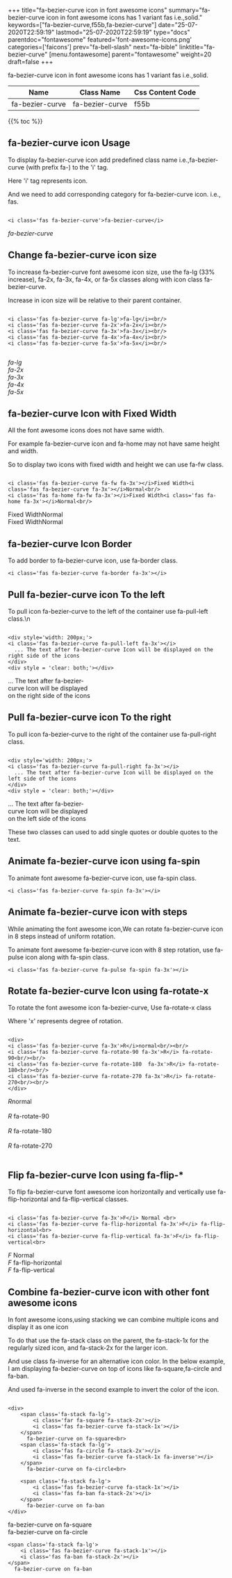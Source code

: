 +++
title="fa-bezier-curve icon in font awesome icons"
summary="fa-bezier-curve icon in font awesome icons has 1 variant fas i.e.,solid."
keywords=["fa-bezier-curve,f55b,fa-bezier-curve"]
date="25-07-2020T22:59:19"
lastmod="25-07-2020T22:59:19"
type="docs"
parentdoc="fontawesome"
featured='font-awesome-icons.png'
categories=['faicons']
prev="fa-bell-slash"
next="fa-bible"
linktitle="fa-bezier-curve"
[menu.fontawesome]
parent="fontawesome"
weight=20
draft=false
+++


fa-bezier-curve icon in font awesome icons has 1 variant fas i.e.,solid.

<div class='table-responsive'><table class='table'><thead><tr><th>Name</th><th>Class Name</th><th>Css Content Code</th></tr></thead><tbody><tr><td>fa-bezier-curve</td><td>fa-bezier-curve</td><td>f55b</td></tr></tbody></table></div>


{{% toc %}}


## fa-bezier-curve icon Usage

To display fa-bezier-curve icon add predefined class name i.e.,fa-bezier-curve (with prefix fa-) to the 'i' tag.

Here 'i' tag represents icon.

And we need to add corresponding category for fa-bezier-curve icon. i.e., fas.


```

<i class='fas fa-bezier-curve'>fa-bezier-curve</i>
```

<i class='fas fa-bezier-curve'>fa-bezier-curve</i>




## Change fa-bezier-curve icon size
To increase fa-bezier-curve font awesome icon size, use the fa-lg (33% increase), fa-2x, fa-3x, fa-4x, or fa-5x classes along with icon class fa-bezier-curve.

Increase in icon size will be relative to their parent container. 

```

<i class='fas fa-bezier-curve fa-lg'>fa-lg</i><br/>
<i class='fas fa-bezier-curve fa-2x'>fa-2x</i><br/>
<i class='fas fa-bezier-curve fa-3x'>fa-3x</i><br/>
<i class='fas fa-bezier-curve fa-4x'>fa-4x</i><br/>
<i class='fas fa-bezier-curve fa-5x'>fa-5x</i><br/>
            
```

<i class='fas fa-bezier-curve fa-lg'>fa-lg</i><br/>
<i class='fas fa-bezier-curve fa-2x'>fa-2x</i><br/>
<i class='fas fa-bezier-curve fa-3x'>fa-3x</i><br/>
<i class='fas fa-bezier-curve fa-4x'>fa-4x</i><br/>
<i class='fas fa-bezier-curve fa-5x'>fa-5x</i><br/>
            



## fa-bezier-curve Icon with Fixed Width 

All the font awesome icons does not have same width.

For example fa-bezier-curve icon and fa-home may not have same height and width.

So to display two icons with fixed width and height we can use fa-fw class.


```

<i class='fas fa-bezier-curve fa-fw fa-3x'></i>Fixed Width<i class='fas fa-bezier-curve fa-3x'></i>Normal<br/>
<i class='fas fa-home fa-fw fa-3x'></i>Fixed Width<i class='fas fa-home fa-3x'></i>Normal<br/>
```

<i class='fas fa-bezier-curve fa-fw fa-3x'></i>Fixed Width<i class='fas fa-bezier-curve fa-3x'></i>Normal<br/>
<i class='fas fa-home fa-fw fa-3x'></i>Fixed Width<i class='fas fa-home fa-3x'></i>Normal<br/>



## fa-bezier-curve Icon Border 

To add border to fa-bezier-curve icon, use fa-border class.


```
<i class='fas fa-bezier-curve fa-border fa-3x'></i>

```
<i class='fas fa-bezier-curve fa-border fa-3x'></i>





## Pull fa-bezier-curve icon To the left

To pull icon fa-bezier-curve to the left of the container use fa-pull-left class.\n

```

<div style='width: 200px;'>
<i class='fas fa-bezier-curve fa-pull-left fa-3x'></i>
  ... The text after fa-bezier-curve Icon will be displayed on the right side of the icons
</div>
<div style = 'clear: both;'></div>
```

<div style='width: 200px;'>
<i class='fas fa-bezier-curve fa-pull-left fa-3x'></i>
  ... The text after fa-bezier-curve Icon will be displayed on the right side of the icons
</div>
<div style = 'clear: both;'></div>




## Pull fa-bezier-curve icon To the right
To pull icon fa-bezier-curve to the right of the container use fa-pull-right class.

```

<div style='width: 200px;'>
<i class='fas fa-bezier-curve fa-pull-right fa-3x'></i>
  ... The text after fa-bezier-curve Icon will be displayed on the left side of the icons
</div>
<div style = 'clear: both;'></div>
```

<div style='width: 200px;'>
<i class='fas fa-bezier-curve fa-pull-right fa-3x'></i>
  ... The text after fa-bezier-curve Icon will be displayed on the left side of the icons
</div>
<div style = 'clear: both;'></div>

These two classes can used to add single quotes or double quotes to the text.


## Animate fa-bezier-curve icon using fa-spin
To animate font awesome fa-bezier-curve icon, use fa-spin class.

```
<i class='fas fa-bezier-curve fa-spin fa-3x'></i>
```
<i class='fas fa-bezier-curve fa-spin fa-3x'></i>




## Animate fa-bezier-curve icon with steps
While animating the font awesome icon,We can rotate fa-bezier-curve icon in 8 steps instead of uniform rotation.

To animate font awesome fa-bezier-curve icon with 8 step rotation, use fa-pulse icon along with fa-spin class.


```
<i class='fas fa-bezier-curve fa-pulse fa-spin fa-3x'></i>

```
<i class='fas fa-bezier-curve fa-pulse fa-spin fa-3x'></i>





## Rotate fa-bezier-curve Icon using fa-rotate-x
To rotate the font awesome icon fa-bezier-curve, Use fa-rotate-x class

Where 'x' represents degree of rotation.


```

<div>
<i class='fas fa-bezier-curve fa-3x'>R</i>normal<br/><br/>
<i class='fas fa-bezier-curve fa-rotate-90 fa-3x'>R</i> fa-rotate-90<br/><br/> 
<i class='fas fa-bezier-curve fa-rotate-180  fa-3x'>R</i> fa-rotate-180<br/><br/> 
<i class='fas fa-bezier-curve fa-rotate-270 fa-3x'>R</i> fa-rotate-270<br/><br/>
</div>
```

<div>
<i class='fas fa-bezier-curve fa-3x'>R</i>normal<br/><br/>
<i class='fas fa-bezier-curve fa-rotate-90 fa-3x'>R</i> fa-rotate-90<br/><br/> 
<i class='fas fa-bezier-curve fa-rotate-180  fa-3x'>R</i> fa-rotate-180<br/><br/> 
<i class='fas fa-bezier-curve fa-rotate-270 fa-3x'>R</i> fa-rotate-270<br/><br/>
</div>




## Flip fa-bezier-curve Icon using fa-flip-*
To flip fa-bezier-curve font awesome icon horizontally and vertically use fa-flip-horizontal and fa-flip-vertical classes. 

```

<i class='fas fa-bezier-curve fa-3x'>F</i> Normal <br>
<i class='fas fa-bezier-curve fa-flip-horizontal fa-3x'>F</i> fa-flip-horizontal<br>
<i class='fas fa-bezier-curve fa-flip-vertical fa-3x'>F</i> fa-flip-vertical<br>
```

<i class='fas fa-bezier-curve fa-3x'>F</i> Normal <br>
<i class='fas fa-bezier-curve fa-flip-horizontal fa-3x'>F</i> fa-flip-horizontal<br>
<i class='fas fa-bezier-curve fa-flip-vertical fa-3x'>F</i> fa-flip-vertical<br>




## Combine fa-bezier-curve icon with other font awesome icons
In font awesome icons,using stacking we can combine multiple icons and display it as one icon 

To do that use the fa-stack class on the parent, the fa-stack-1x for the regularly sized icon, and fa-stack-2x for the larger icon.

And use class fa-inverse for an alternative icon color. 
In the below example, I am displaying fa-bezier-curve on top of icons like fa-square,fa-circle and fa-ban.

And used fa-inverse in the second example to invert the color of the icon.

```

<div>
    <span class='fa-stack fa-lg'>
        <i class='far fa-square fa-stack-2x'></i>
        <i class='fas fa-bezier-curve fa-stack-1x'></i>
    </span>
      fa-bezier-curve on fa-square<br>
    <span class='fa-stack fa-lg'>
        <i class='fas fa-circle fa-stack-2x'></i>
        <i class='fas fa-bezier-curve fa-stack-1x fa-inverse'></i>
    </span>
      fa-bezier-curve on fa-circle<br>

    <span class='fa-stack fa-lg'>
        <i class='fas fa-bezier-curve fa-stack-1x'></i>
        <i class='fas fa-ban fa-stack-2x'></i>
    </span>
      fa-bezier-curve on fa-ban
</div>
```

<div>
    <span class='fa-stack fa-lg'>
        <i class='far fa-square fa-stack-2x'></i>
        <i class='fas fa-bezier-curve fa-stack-1x'></i>
    </span>
      fa-bezier-curve on fa-square<br>
    <span class='fa-stack fa-lg'>
        <i class='fas fa-circle fa-stack-2x'></i>
        <i class='fas fa-bezier-curve fa-stack-1x fa-inverse'></i>
    </span>
      fa-bezier-curve on fa-circle<br>

    <span class='fa-stack fa-lg'>
        <i class='fas fa-bezier-curve fa-stack-1x'></i>
        <i class='fas fa-ban fa-stack-2x'></i>
    </span>
      fa-bezier-curve on fa-ban
</div>






